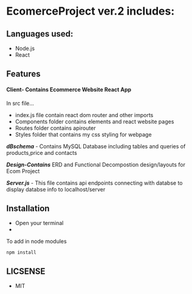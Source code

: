 # EcomerceProject ver.2 includes:

## Languages used:
 - Node.js
 - React
 ## Features
#### Client- Contains Ecommerce Website React App
In src file...
- index.js file contain react dom router and other imports
- Components folder contains elements and react website pages
- Routes folder contains apirouter
- Styles folder that contains my css styling for webpage


**_dBschema_** - Contains MySQL Database including tables and queries of products,price and contacts

**_Design-Contains_** ERD and Functional Decompostion design/layouts for Ecom Project

**_Server.js_** - This file contains api endpoints connecting with databse  to display databse info to localhost/server

## Installation

* Open your terminal
* 
 To add in node modules

  `npm install` 


 ## LICSENSE 
 * MIT



   


